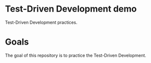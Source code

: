 # Test-Driven Development demo
Test-Driven Development practices.

# Goals
The goal of this repository is to practice the Test-Driven Development.
